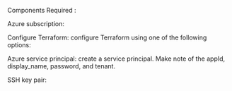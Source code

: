 Components Required : 

Azure subscription:

Configure Terraform: configure Terraform using one of the following options:

Azure service principal: create a service principal. Make note of the appId, display_name, password, and tenant.

SSH key pair: 
